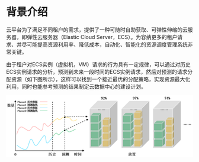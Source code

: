 # 背景介绍
云平台为了满足不同租户的需求，提供了一种可随时自助获取、可弹性伸缩的云服务器，即弹性云服务器（Elastic Cloud Server，ECS）。为容纳更多的租户请求、并尽可能提高资源利用率、降低成本，自动化、智能化的资源调度管理系统非常关键。

由于租户对ECS实例（虚拟机，VM）请求的行为具有一定规律，可以通过对历史ECS实例请求的分析，预测到未来一段时间的ECS实例请求，然后对预测的请求分配资源（如下图所示），这样可以找到一个接近最优的分配策略，实现资源最大化利用，同时也能参考预测的结果制定云数据中心的建设计划。

  ![](https://github.com/chaoliuzihan/Huawei-CodeCraft2018/raw/master/image/1-1.png)
